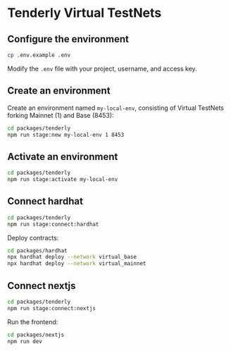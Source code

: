 # Tenderly Virtual TestNets

## Configure the environment

```bash
cp .env.example .env
```

Modify the `.env` file with your project, username, and access key.

## Create an environment

Create an environment named `my-local-env`, consisting of Virtual TestNets forking Mainnet (1) and Base (8453): 
```bash
cd packages/tenderly 
npm run stage:new my-local-env 1 8453
```

## Activate an environment

```bash
cd packages/tenderly
npm run stage:activate my-local-env
```

## Connect hardhat

```bash
cd packages/tenderly
npm run stage:connect:hardhat
```

Deploy contracts:

```bash
cd packages/hardhat
npx hardhat deploy --network virtual_base
npx hardhat deploy --network virtual_mainnet
```

## Connect nextjs

```bash
cd packages/tenderly
npm run stage:connect:nextjs
```

Run the frontend:

```bash
cd packages/nextjs
npm run dev
```